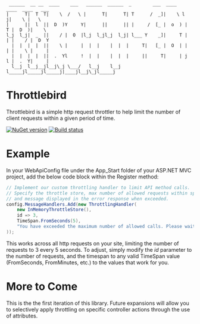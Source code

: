 ```
 ______  __ __  ____    ___   ______  ______  _        ___  ____   ____  ____   ___   
|      T|  T  T|    \  /   \ |      T|      T| T      /  _]|    \ l    j|    \ |   \  
|      ||  l  ||  D  )Y     Y|      ||      || |     /  [_ |  o  ) |  T |  D  )|    \ 
l_j  l_j|  _  ||    / |  O  |l_j  l_jl_j  l_j| l___ Y    _]|     T |  | |    / |  D  Y
  |  |  |  |  ||    \ |     |  |  |    |  |  |     T|   [_ |  O  | |  | |    \ |     |
  |  |  |  |  ||  .  Yl     !  |  |    |  |  |     ||     T|     | j  l |  .  Y|     |
  l__j  l__j__jl__j\_j \___/   l__j    l__j  l_____jl_____jl_____j|____jl__j\_jl_____j

```

# Throttlebird
Throttlebird is a simple http request throttler to help limit the number of client requests within a given period of time.

[![NuGet version](https://badge.fury.io/nu/Throttlebird.svg)](https://badge.fury.io/nu/Throttlebird)  [![Build status](https://ci.appveyor.com/api/projects/status/c2xv4a7fqmfml1qy?svg=true)](https://ci.appveyor.com/project/joelhulen/throttlebird)

# Example
In your WebApiConfig file under the App_Start folder of your ASP.NET MVC project, add the below code block within the Register method:

```csharp
// Implement our custom throttling handler to limit API method calls.
// Specify the throttle store, max number of allowed requests within specified timespan,
// and message displayed in the error response when exceeded.
config.MessageHandlers.Add(new ThrottlingHandler(
    new InMemoryThrottleStore(),
    id => 3,
    TimeSpan.FromSeconds(5),
    "You have exceeded the maximum number of allowed calls. Please wait until after the cooldown period to try again."
));
```

This works across all http requests on your site, limiting the number of requests to 3 every 5 seconds. To adjust, simply modify the *id* parameter to the number of requests, and the timespan to any valid TimeSpan value (FromSeconds, FromMinutes, etc.) to the values that work for you.

# More to Come
This is the the first iteration of this library. Future expansions will allow you to selectively apply throttling on specific controller actions through the use of attributes.
